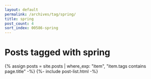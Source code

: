 ```yaml
---
layout: default
permalink: /archives/tag/spring/
title: spring
post_count: 4
sort_index: 00586-spring
---
```

<h1 class="page-heading">Posts tagged with spring</h1>
{% assign posts = site.posts | where_exp: "item", "item.tags contains page.title" -%}
{%- include post-list.html -%}
